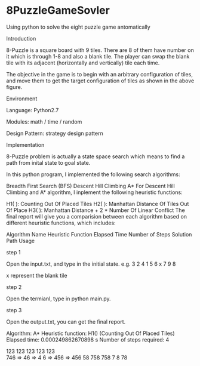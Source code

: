 # 8PuzzleGameSovler
Using python to solve the eight puzzle game antomatically




Introduction

8-Puzzle is a square board with 9 tiles. There are 8 of them have number on it which is through 1-8 and also a blank tile. The player can swap the blank tile with its adjacent (horizontally and vertically) tile each time.

The objective in the game is to begin with an arbitrary configuration of tiles, and move them to get the target configuration of tiles as shown in the above figure.

Environment

Language: Python2.7

Modules: math / time / random

Design Pattern: strategy design pattern

Implementation

8-Puzzle problem is actually a state space search which means to find a path from inital state to goal state.

In this python program, I implemented the following search algorithms:

Breadth First Search (BFS)
Descent Hill Climbing
A*
For Descent Hill Climbing and A* algorithm, I inplement the following heuristic functions:

H1( ): Counting Out Of Placed Tiles
H2( ): Manhattan Distance Of Tiles Out Of Place
H3( ): Manhattan Distance + 2 * Number Of Linear Conflict
The final report will give you a comparision between each algorithm based on different heuristic functions, which includes:

Algorithm Name
Heuristic Function
Elapsed Time
Number of Steps
Solution Path
Usage

step 1

Open the input.txt, and type in the initial state. e.g. 3 2 4 1 5 6 x 7 9 8

x represent the blank tile

step 2

Open the termianl, type in python main.py.

step 3

Open the output.txt, you can get the final report.

Algorithm: A*
Heuristic function: H1()     (Counting Out Of Placed Tiles)
Elapsed time: 0.000249862670898 s
Number of steps required: 4

123      123      123      123      123      
746  =>   46  =>  4 6  =>  456  =>  456 
 58      758      758      7 8      78       
